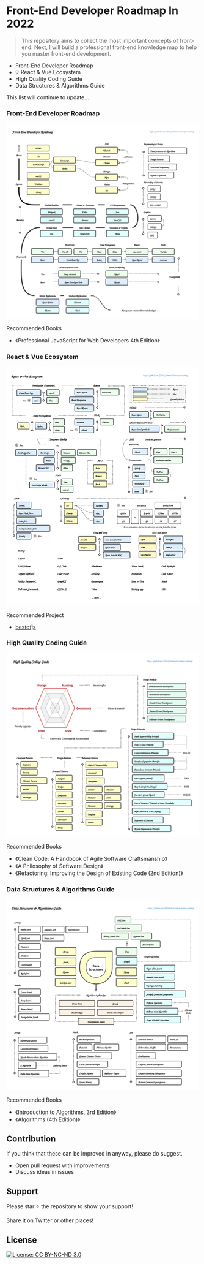 
# Front-End Developer Roadmap In 2022

> This repository aims to collect the most important concepts of front-end. Next, I will build a professional front-end knowledge map to help you master front-end development.

* Front-End Developer Roadmap
* 💡 React & Vue Ecosystem
* High Quality Coding Guide
* Data Structures & Algorithms Guide

This list will continue to update… 
### Front-End Developer Roadmap

![Front-End Developer Roadmap](../img/FrontEndDeveloperRoadmap.svg)

Recommended Books

* 《Professional JavaScript for Web Developers 4th Edition》
### React & Vue Ecosystem  

![React & Vue Ecosystem](../img/ReactVueEcosystem.svg)

Recommended Project

* [bestofjs](https://bestofjs.org/)
### High Quality Coding Guide

![CodingGuide](../img/HighQualityCodingGuide.svg)

Recommended Books

* 《Clean Code: A Handbook of Agile Software Craftsmanship》
* 《A Philosophy of Software Design》
* 《Refactoring: Improving the Design of Existing Code (2nd Edition)》

### Data Structures & Algorithms Guide

![Data Structures & Algorithms](../img/DataStructuresAlgorithmsGuide.svg)

Recommended Books

* 《Introduction to Algorithms, 3rd Edition》
* 《Algorithms (4th Edition)》

## Contribution

If you think that these can be improved in anyway, please do suggest.

* Open pull request with improvements
* Discuss ideas in issues

## Support

Please star ⭐️ the repository to show your support!

Share it on Twitter or other places!

 ## License

[![License: CC BY-NC-ND 3.0](https://img.shields.io/badge/License-CC%20BY--NC--ND%203.0-lightgrey.svg)](https://creativecommons.org/licenses/by-nc-nd/3.0/)
